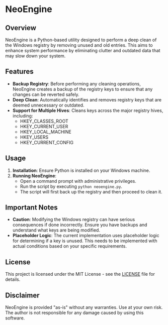 # NeoEngine

## Overview

NeoEngine is a Python-based utility designed to perform a deep clean of the Windows registry by removing unused and old entries. This aims to enhance system performance by eliminating clutter and outdated data that may slow down your system.

## Features

- **Backup Registry**: Before performing any cleaning operations, NeoEngine creates a backup of the registry keys to ensure that any changes can be reverted safely.
- **Deep Clean**: Automatically identifies and removes registry keys that are deemed unnecessary or outdated.
- **Support for Multiple Hives**: Cleans keys across the major registry hives, including:
  - HKEY_CLASSES_ROOT
  - HKEY_CURRENT_USER
  - HKEY_LOCAL_MACHINE
  - HKEY_USERS
  - HKEY_CURRENT_CONFIG

## Usage

1. **Installation**: Ensure Python is installed on your Windows machine.
2. **Running NeoEngine**:
   - Open a command prompt with administrative privileges.
   - Run the script by executing `python neoengine.py`.
   - The script will first back up the registry and then proceed to clean it.

## Important Notes

- **Caution**: Modifying the Windows registry can have serious consequences if done incorrectly. Ensure you have backups and understand what keys are being modified.
- **Placeholder Logic**: The current implementation uses placeholder logic for determining if a key is unused. This needs to be implemented with actual conditions based on your specific requirements.

## License

This project is licensed under the MIT License - see the [LICENSE](LICENSE) file for details.

## Disclaimer

NeoEngine is provided "as-is" without any warranties. Use at your own risk. The author is not responsible for any damage caused by using this software.